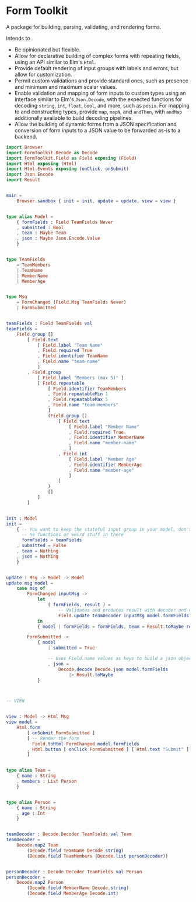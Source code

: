 # Form Toolkit

A package for building, parsing, validating, and rendering forms.

Intends to

- Be opinionated but flexible.
- Allow for declarative building of complex forms with repeating fields, using
  an API similar to Elm's `Html`.
- Provide default rendering of input groups with labels and errors, but allow
  for customization.
- Permit custom validations and provide standard ones, such as presence and
  minimum and maximum scalar values.
- Enable validation and mapping of form inputs to custom types using an
  interface similar to Elm's `Json.Decode`, with the expected functions for
  decoding `string`, `int`, `float`, `bool`, and more, such as `posix`. For
  mapping to and constructing types, provide `map`, `mapN`, and `andThen`, with
  `andMap` additionally available to build decoding pipelines.
- Allow the building of dynamic forms from a JSON specification and conversion
  of form inputs to a JSON value to be forwarded as-is to a backend.

```elm
import Browser
import FormToolkit.Decode as Decode
import FormToolkit.Field as Field exposing (Field)
import Html exposing (Html)
import Html.Events exposing (onClick, onSubmit)
import Json.Encode
import Result


main =
    Browser.sandbox { init = init, update = update, view = view }


type alias Model =
    { formFields : Field TeamFields Never
    , submitted : Bool
    , team : Maybe Team
    , json : Maybe Json.Encode.Value
    }


type TeamFields
    = TeamMembers
    | TeamName
    | MemberName
    | MemberAge


type Msg
    = FormChanged (Field.Msg TeamFields Never)
    | FormSubmitted


teamFields : Field TeamFields val
teamFields =
    Field.group []
        [ Field.text
            [ Field.label "Team Name"
            , Field.required True
            , Field.identifier TeamName
            , Field.name "team-name"
            ]
        , Field.group
            [ Field.label "Members (max 5)" ]
            [ Field.repeatable
                [ Field.identifier TeamMembers
                , Field.repeatableMin 1
                , Field.repeatableMax 5
                , Field.name "team-members"
                ]
                (Field.group []
                    [ Field.text
                        [ Field.label "Member Name"
                        , Field.required True
                        , Field.identifier MemberName
                        , Field.name "member-name"
                        ]
                    , Field.int
                        [ Field.label "Member Age"
                        , Field.identifier MemberAge
                        , Field.name "member-age"
                        ]
                    ]
                )
                []
            ]
        ]


init : Model
init =
    { -- You want to keep the stateful input group in your model, don't worry, there are
      -- no functions or weird stuff in there
      formFields = teamFields
    , submitted = False
    , team = Nothing
    , json = Nothing
    }


update : Msg -> Model -> Model
update msg model =
    case msg of
        FormChanged inputMsg ->
            let
                ( formFields, result ) =
                    -- Validates and produces result with decoder and updates with Msg
                    Field.update teamDecoder inputMsg model.formFields
            in
            { model | formFields = formFields, team = Result.toMaybe result }

        FormSubmitted ->
            { model
                | submitted = True

                -- Uses Field.name values as keys to build a json object
                , json =
                    Decode.decode Decode.json model.formFields
                        |> Result.toMaybe
            }



-- VIEW


view : Model -> Html Msg
view model =
    Html.form
        [ onSubmit FormSubmitted ]
        [ -- Render the form
          Field.toHtml FormChanged model.formFields
        , Html.button [ onClick FormSubmitted ] [ Html.text "Submit" ]
        ]


type alias Team =
    { name : String
    , members : List Person
    }


type alias Person =
    { name : String
    , age : Int
    }


teamDecoder : Decode.Decoder TeamFields val Team
teamDecoder =
    Decode.map2 Team
        (Decode.field TeamName Decode.string)
        (Decode.field TeamMembers (Decode.list personDecoder))


personDecoder : Decode.Decoder TeamFields val Person
personDecoder =
    Decode.map2 Person
        (Decode.field MemberName Decode.string)
        (Decode.field MemberAge Decode.int)
```
